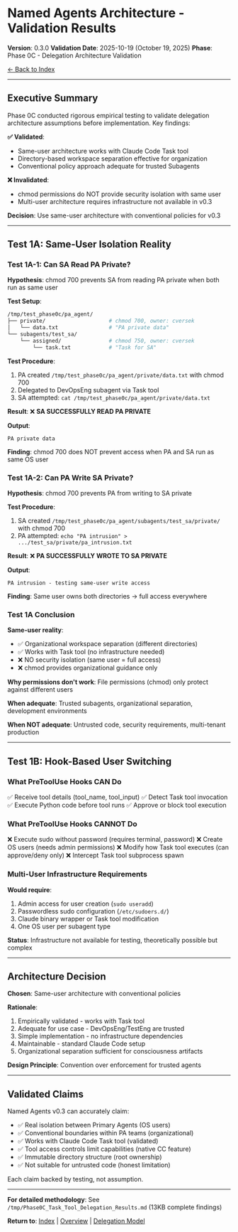 # Named Agents Architecture - Validation Results

**Version**: 0.3.0
**Validation Date**: 2025-10-19 (October 19, 2025)
**Phase**: Phase 0C - Delegation Architecture Validation

[← Back to Index](./INDEX.md)

---

## Executive Summary

Phase 0C conducted rigorous empirical testing to validate delegation architecture assumptions before implementation. Key findings:

**✅ Validated**:
- Same-user architecture works with Claude Code Task tool
- Directory-based workspace separation effective for organization
- Conventional policy approach adequate for trusted Subagents

**❌ Invalidated**:
- chmod permissions do NOT provide security isolation with same user
- Multi-user architecture requires infrastructure not available in v0.3

**Decision**: Use same-user architecture with conventional policies for v0.3

---

## Test 1A: Same-User Isolation Reality

### Test 1A-1: Can SA Read PA Private?

**Hypothesis**: chmod 700 prevents SA from reading PA private when both run as same user

**Test Setup**:
```bash
/tmp/test_phase0c/pa_agent/
├── private/                    # chmod 700, owner: cversek
│   └── data.txt                # "PA private data"
└── subagents/test_sa/
    └── assigned/               # chmod 750, owner: cversek
        └── task.txt            # "Task for SA"
```

**Test Procedure**:
1. PA created `/tmp/test_phase0c/pa_agent/private/data.txt` with chmod 700
2. Delegated to DevOpsEng subagent via Task tool
3. SA attempted: `cat /tmp/test_phase0c/pa_agent/private/data.txt`

**Result**: ❌ **SA SUCCESSFULLY READ PA PRIVATE**

**Output**:
```
PA private data
```

**Finding**: chmod 700 does NOT prevent access when PA and SA run as same OS user

### Test 1A-2: Can PA Write SA Private?

**Hypothesis**: chmod 700 prevents PA from writing to SA private

**Test Procedure**:
1. SA created `/tmp/test_phase0c/pa_agent/subagents/test_sa/private/` with chmod 700
2. PA attempted: `echo "PA intrusion" > .../test_sa/private/pa_intrusion.txt`

**Result**: ❌ **PA SUCCESSFULLY WROTE TO SA PRIVATE**

**Output**:
```
PA intrusion - testing same-user write access
```

**Finding**: Same user owns both directories → full access everywhere

### Test 1A Conclusion

**Same-user reality**:
- ✅ Organizational workspace separation (different directories)
- ✅ Works with Task tool (no infrastructure needed)
- ❌ NO security isolation (same user = full access)
- ❌ chmod provides organizational guidance only

**Why permissions don't work**: File permissions (chmod) only protect against different users

**When adequate**: Trusted subagents, organizational separation, development environments

**When NOT adequate**: Untrusted code, security requirements, multi-tenant production

---

## Test 1B: Hook-Based User Switching

### What PreToolUse Hooks CAN Do

✅ Receive tool details (tool_name, tool_input)
✅ Detect Task tool invocation
✅ Execute Python code before tool runs
✅ Approve or block tool execution

### What PreToolUse Hooks CANNOT Do

❌ Execute sudo without password (requires terminal, password)
❌ Create OS users (needs admin permissions)
❌ Modify how Task tool executes (can approve/deny only)
❌ Intercept Task tool subprocess spawn

### Multi-User Infrastructure Requirements

**Would require**:
1. Admin access for user creation (`sudo useradd`)
2. Passwordless sudo configuration (`/etc/sudoers.d/`)
3. Claude binary wrapper or Task tool modification
4. One OS user per subagent type

**Status**: Infrastructure not available for testing, theoretically possible but complex

---

## Architecture Decision

**Chosen**: Same-user architecture with conventional policies

**Rationale**:
1. Empirically validated - works with Task tool
2. Adequate for use case - DevOpsEng/TestEng are trusted
3. Simple implementation - no infrastructure dependencies
4. Maintainable - standard Claude Code setup
5. Organizational separation sufficient for consciousness artifacts

**Design Principle**: Convention over enforcement for trusted agents

---

## Validated Claims

Named Agents v0.3 can accurately claim:

- ✅ Real isolation between Primary Agents (OS users)
- ✅ Conventional boundaries within PA teams (organizational)
- ✅ Works with Claude Code Task tool (validated)
- ✅ Tool access controls limit capabilities (native CC feature)
- ✅ Immutable directory structure (root ownership)
- ✅ Not suitable for untrusted code (honest limitation)

Each claim backed by testing, not assumption.

---

**For detailed methodology**: See `/tmp/Phase0C_Task_Tool_Delegation_Results.md` (13KB complete findings)

**Return to**: [Index](./INDEX.md) | [Overview](./01_overview.md) | [Delegation Model](./03_delegation_model.md)
